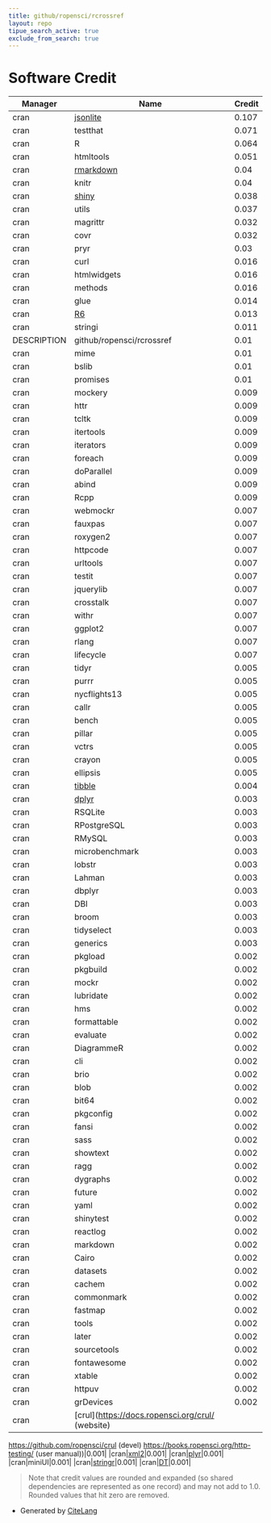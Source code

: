 ```yaml
---
title: github/ropensci/rcrossref
layout: repo
tipue_search_active: true
exclude_from_search: true
---
```

# Software Credit

|Manager|Name|Credit|
|-------|----|------|
|cran|[jsonlite](https://arxiv.org/abs/1403.2805 (paper))|0.107|
|cran|testthat|0.071|
|cran|R|0.064|
|cran|htmltools|0.051|
|cran|[rmarkdown](https://github.com/rstudio/rmarkdown)|0.04|
|cran|knitr|0.04|
|cran|[shiny](https://shiny.rstudio.com/)|0.038|
|cran|utils|0.037|
|cran|magrittr|0.032|
|cran|covr|0.032|
|cran|pryr|0.03|
|cran|curl|0.016|
|cran|htmlwidgets|0.016|
|cran|methods|0.016|
|cran|glue|0.014|
|cran|[R6](https://r6.r-lib.org)|0.013|
|cran|stringi|0.011|
|DESCRIPTION|github/ropensci/rcrossref|0.01|
|cran|mime|0.01|
|cran|bslib|0.01|
|cran|promises|0.01|
|cran|mockery|0.009|
|cran|httr|0.009|
|cran|tcltk|0.009|
|cran|itertools|0.009|
|cran|iterators|0.009|
|cran|foreach|0.009|
|cran|doParallel|0.009|
|cran|abind|0.009|
|cran|Rcpp|0.009|
|cran|webmockr|0.007|
|cran|fauxpas|0.007|
|cran|roxygen2|0.007|
|cran|httpcode|0.007|
|cran|urltools|0.007|
|cran|testit|0.007|
|cran|jquerylib|0.007|
|cran|crosstalk|0.007|
|cran|withr|0.007|
|cran|ggplot2|0.007|
|cran|rlang|0.007|
|cran|lifecycle|0.007|
|cran|tidyr|0.005|
|cran|purrr|0.005|
|cran|nycflights13|0.005|
|cran|callr|0.005|
|cran|bench|0.005|
|cran|pillar|0.005|
|cran|vctrs|0.005|
|cran|crayon|0.005|
|cran|ellipsis|0.005|
|cran|[tibble](https://tibble.tidyverse.org/)|0.004|
|cran|[dplyr](https://dplyr.tidyverse.org)|0.003|
|cran|RSQLite|0.003|
|cran|RPostgreSQL|0.003|
|cran|RMySQL|0.003|
|cran|microbenchmark|0.003|
|cran|lobstr|0.003|
|cran|Lahman|0.003|
|cran|dbplyr|0.003|
|cran|DBI|0.003|
|cran|broom|0.003|
|cran|tidyselect|0.003|
|cran|generics|0.003|
|cran|pkgload|0.002|
|cran|pkgbuild|0.002|
|cran|mockr|0.002|
|cran|lubridate|0.002|
|cran|hms|0.002|
|cran|formattable|0.002|
|cran|evaluate|0.002|
|cran|DiagrammeR|0.002|
|cran|cli|0.002|
|cran|brio|0.002|
|cran|blob|0.002|
|cran|bit64|0.002|
|cran|pkgconfig|0.002|
|cran|fansi|0.002|
|cran|sass|0.002|
|cran|showtext|0.002|
|cran|ragg|0.002|
|cran|dygraphs|0.002|
|cran|future|0.002|
|cran|yaml|0.002|
|cran|shinytest|0.002|
|cran|reactlog|0.002|
|cran|markdown|0.002|
|cran|Cairo|0.002|
|cran|datasets|0.002|
|cran|cachem|0.002|
|cran|commonmark|0.002|
|cran|fastmap|0.002|
|cran|tools|0.002|
|cran|later|0.002|
|cran|sourcetools|0.002|
|cran|fontawesome|0.002|
|cran|xtable|0.002|
|cran|httpuv|0.002|
|cran|grDevices|0.002|
|cran|[crul](https://docs.ropensci.org/crul/ (website)
https://github.com/ropensci/crul (devel)
https://books.ropensci.org/http-testing/ (user manual))|0.001|
|cran|[xml2](https://xml2.r-lib.org/)|0.001|
|cran|[plyr](http://had.co.nz/plyr)|0.001|
|cran|miniUI|0.001|
|cran|[stringr](http://stringr.tidyverse.org)|0.001|
|cran|[DT](https://github.com/rstudio/DT)|0.001|


> Note that credit values are rounded and expanded (so shared dependencies are represented as one record) and may not add to 1.0. Rounded values that hit zero are removed.


- Generated by [CiteLang](https://github.com/vsoch/citelang)
